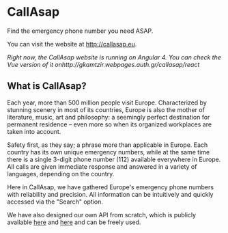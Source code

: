 # CallAsap

Find the emergency phone number you need ASAP.

You can visit the website at http://callasap.eu.

*Right now, the CallAsap website is running on Angular 4.
You can check the Vue version of it onhttp://gkamtzir.webpages.auth.gr/callasap/react*

## What is CallAsap?

Each year, more than 500 million people visit Europe. Characterized by stunning scenery in most of its countries, Europe is also the mother of literature, music, art and philosophy: a seemingly perfect destination for permanent residence – even more so when its organized workplaces are taken into account.

Safety first, as they say; a phrase more than applicable in Europe. Each country has its own unique emergency numbers, while at the same time there is a single 3-digit phone number (112) available everywhere in Europe. All calls are given immediate response and answered in a variety of languages, depending on the country.

Here in CallAsap, we have gathered Europe's emergency phone numbers with reliability and precision. All information can be intuitively and quickly accessed via the "Search" option.

We have also designed our own API from scratch, which is publicly available [here](http://gkamtzir.webpages.auth.gr/api/) and [here](https://github.com/gkamtzir/callAsap-API-PHP) and can be freely used.